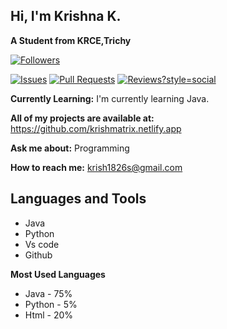 ##  Hi, I'm Krishna K.

**A Student from KRCE,Trichy**

[![Followers](https://img.shields.io/github/followers/krishna18062005?style=social)](https://github.com/[your-username])


[![Issues](https://img.shields.io/github/issues/krishna18062005?style=social)](https://github.com/[your-username]/issues)
[![Pull Requests](https://img.shields.io/github/pulls/krishna18062005?style=social)](https://github.com/[your-username]/pulls)
[![Reviews](https://img.shields.io/github/prs?q=is%3Aissue+author%3Akrishna18062005)?style=social](https://github.com/krishna18062005/pulls)




**Currently Learning:** I'm currently learning Java.

**All of my projects are available at:** https://github.com/krishmatrix.netlify.app

**Ask me about:** Programming

**How to reach me:** krish1826s@gmail.com





## Languages and Tools

* Java
* Python
* Vs code
* Github

**Most Used Languages**


* Java - 75%
* Python - 5%
* Html - 20%



<!---
Krishna18062005/Krishna18062005 is a ✨ special ✨ repository because its `README.md` (this file) appears on your GitHub profile.
You can click the Preview link to take a look at your changes.
--->
